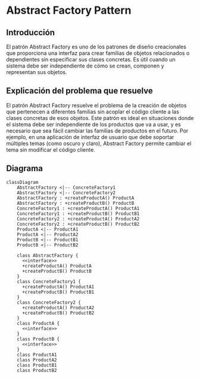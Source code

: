 # Abstract Factory Pattern

## Introducción

El patrón Abstract Factory es uno de los patrones de diseño creacionales que proporciona una interfaz para crear familias de objetos relacionados o dependientes sin especificar sus clases concretas. Es útil cuando un sistema debe ser independiente de cómo se crean, componen y representan sus objetos.

## Explicación del problema que resuelve

El patrón Abstract Factory resuelve el problema de la creación de objetos que pertenecen a diferentes familias sin acoplar el código cliente a las clases concretas de esos objetos. Este patrón es ideal en situaciones donde el sistema debe ser independiente de los productos que va a usar, y es necesario que sea fácil cambiar las familias de productos en el futuro. Por ejemplo, en una aplicación de interfaz de usuario que debe soportar múltiples temas (como oscuro y claro), Abstract Factory permite cambiar el tema sin modificar el código cliente.

## Diagrama

```mermaid
classDiagram
    AbstractFactory <|-- ConcreteFactory1
    AbstractFactory <|-- ConcreteFactory2
    AbstractFactory : +createProductA() ProductA
    AbstractFactory : +createProductB() ProductB
    ConcreteFactory1 : +createProductA() ProductA1
    ConcreteFactory1 : +createProductB() ProductB1
    ConcreteFactory2 : +createProductA() ProductA2
    ConcreteFactory2 : +createProductB() ProductB2
    ProductA <|-- ProductA1
    ProductA <|-- ProductA2
    ProductB <|-- ProductB1
    ProductB <|-- ProductB2

    class AbstractFactory {
      <<interface>>
      +createProductA() ProductA
      +createProductB() ProductB
    }
    class ConcreteFactory1 {
      +createProductA() ProductA1
      +createProductB() ProductB1
    }
    class ConcreteFactory2 {
      +createProductA() ProductA2
      +createProductB() ProductB2
    }
    class ProductA {
      <<interface>>
    }
    class ProductB {
      <<interface>>
    }
    class ProductA1
    class ProductA2
    class ProductB1
    class ProductB2
